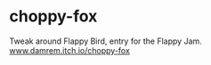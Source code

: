 choppy-fox
==========

Tweak around Flappy Bird, entry for the Flappy Jam.
www.damrem.itch.io/choppy-fox

